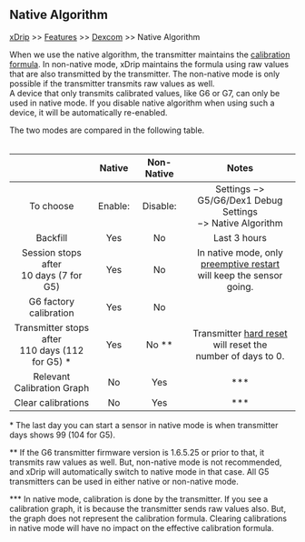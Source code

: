## Native Algorithm
[xDrip](../README.md) >> [Features](./Features_page.md) >> [Dexcom](./Dexcom_page.md) >> Native Algorithm  
  
When we use the native algorithm, the transmitter maintains the [calibration formula](./Calibration.md).  In non-native mode, xDrip maintains the formula using raw values that are also transmitted by the transmitter.  The non-native mode is only possible if the transmitter transmits raw values as well.  
A device that only transmits calibrated values, like G6 or G7, can only be used in native mode.  If you disable native algorithm when using such a device, it will be automatically re-enabled.  
  
The two modes are compared in the following table.  
<br/> 
  
|        | Native | Non-Native | Notes |
|  :--------------:            | :----: |   :----:   |  :--:  |  
|To choose                   |Enable:  |Disable:     |Settings &#8722;> G5/G6/Dex1 Debug Settings <br/> &#8722;> Native Algorithm
|    Backfill                  | Yes    |  No        |Last 3 hours |  
|Session stops after <br/> 10 days \(7 for G5\) | Yes     | No        |In native mode, only [preemptive restart](./Preemptive-Restart.md) <br/> will keep the sensor going. |  
|G6 factory calibration        |Yes     |No          |  
|Transmitter stops after <br/> 110 days (112 for G5) * | Yes | No \*\* |Transmitter [hard reset](./Hard-Reset.md) will reset the <br/> number of days to 0. |  
| Relevant Calibration Graph | No | Yes | *** |  
|Clear calibrations| No | Yes | *** |  
  
\* The last day you can start a sensor in native mode is when transmitter days shows 99 \(104 for G5\).  
  
\*\*   If the G6 transmitter firmware version is 1.6.5.25 or prior to that, it transmits raw values as well.  But, non-native mode is not recommended, and xDrip will automatically switch to native mode in that case.  All G5 transmitters can be used in either native or non-native mode.  
  
\*\*\*  In native mode, calibration is done by the transmitter.  If you see a calibration graph, it is because the transmitter sends raw values also.  But, the graph does not represent the calibration formula.  Clearing calibrations in native mode will have no impact on the effective calibration formula.
  
